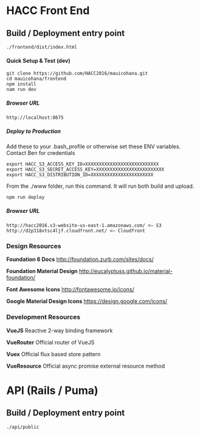 # HACC Front End #

## Build / Deployment entry point ##
```
./frontend/dist/index.html
```

#### Quick Setup & Test (dev) #####


```
git clone https://github.com/HACC2016/mauicohana.git
cd mauicohana/frontend
npm install
nam run dev
```

##### Browser URL #####

```
http://localhost:8675
```

##### Deploy to Production #####


Add these to your .bash_profile or otherwise set these ENV variables. Contact Ben for credentials

```
export HACC_S3_ACCESS_KEY_ID=XXXXXXXXXXXXXXXXXXXXXXXXXXX
export HACC_S3_SECRET_ACCESS_KEY=XXXXXXXXXXXXXXXXXXXXXXXXX
export HACC_S3_DISTRIBUTION_ID=XXXXXXXXXXXXXXXXXXXXXXX
```

From the ./www folder, run this command. It will run both build and upload.

```
npm run deploy
```

##### Browser URL #####

```
http://hacc2016.s3-website-us-east-1.amazonaws.com/ <— S3
http://d2p318xtsc4ljf.cloudfront.net/ <— Cloudfront
```

### Design Resources ###

**Foundation 6 Docs**
http://foundation.zurb.com/sites/docs/

**Foundation Material Design**
http://eucalyptuss.github.io/material-foundation/

**Font Awesome Icons**
http://fontawesome.io/icons/

**Google Material Design Icons**
https://design.google.com/icons/

### Development Resources ###

**VueJS**
Reactive 2-way binding framework


**VueRouter**
Official router of VueJS

**Vuex**
Official flux based store pattern

**VueResource**
Official async promise external resource method

# API (Rails / Puma) #

## Build / Deployment entry point ##
```
./api/public
```
